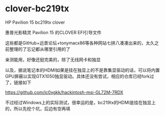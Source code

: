 # clover-bc219tx
HP Pavilion 15 bc219tx clover

惠普光影精灵 Pavilion 15 的CLOVER EFI引导文件

这些都是GitHub+远景论坛+tonymacx86等各种网站七拼八凑凑出来的，太久之前整理的了忘记都从哪里引用的了

亲测能用，好像还挺完美的，除了无线网卡和独显

以及，据说笔记本的HDMI如果是挂在独显上的不是靠集显驱动的话，可以将内置GPU屏蔽以实现GTX1050独显驱动。具体还没有尝试，相应的仓库已经fork过了，链接如下

https://github.com/ic0xgkk/hackintosh-msi-GL72M-7RDX

不过经过Windows上的实际测试，很幸运的是，bc219tx的HDMI是挂在独显上的，所以先挖个坑，后边有空再填

